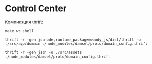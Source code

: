 # Control Center

Компиляция thrift:

    make wc_shell

    thrift -r -gen js:node,runtime_package=woody_js/dist/thrift -o ./src/app/domain ./node_modules/damsel/proto/domain_config.thrift

    thrift -r -gen json -o ./src/assets ./node_modules/damsel/proto/domain_config.thrift

